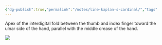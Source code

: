 ```yaml
---
{"dg-publish":true,"permalink":"/notes/line-kaplan-s-cardinal/","tags":["anatomy","hand"],"created":"2023-05-27T15:29:30.905-05:00","updated":"2023-05-27T15:30:15.747-05:00"}
---
```



Apex of the interdigital fold between the thumb and index finger toward the ulnar side of the hand, parallel with the middle crease of the hand.

![](https://i.imgur.com/P1jItls.png)
